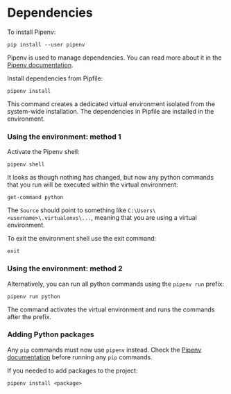 # Dependencies
To install Pipenv:

```shell
pip install --user pipenv
```


Pipenv is used to manage dependencies. You can read more about it in the [Pipenv documentation](https://pipenv.pypa.io/en/latest/).

Install dependencies from Pipfile:

```shell 
pipenv install
```

This command creates a dedicated virtual environment isolated from the system-wide installation. The dependencies in Pipfile are installed in the environment.

### Using the environment: method 1

Activate the Pipenv shell:

```shell
pipenv shell
```

It looks as though nothing has changed, but now any python commands that you run will be executed within the virtual environment:

```shell
get-command python
```

The `Source` should point to something like `C:\Users\<username>\.virtualenvs\...`, meaning that you are using a virtual environment.

To exit the environment shell use the exit command:

```shell
exit
```

### Using the environment: method 2

Alternatively, you can run all python commands using the `pipenv run` prefix:

```shell
pipenv run python
```

The command activates the virtual environment and runs the commands after the prefix.

### Adding Python packages

Any `pip` commands must now use `pipenv` instead. Check the [Pipenv documentation](https://pipenv.pypa.io/en/latest/) before running any `pip` commands.

If you needed to add packages to the project:

```shell
pipenv install <package>
```
